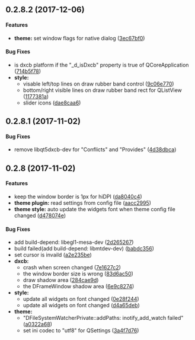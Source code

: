 <a name=""></a>
##  0.2.8.2 (2017-12-06)


#### Features

* **theme:**  set window flags for native dialog ([3ec67bf0](https://github.com/linuxdeepin/qt5integration/commit/3ec67bf01fead41dbac5a4b096622f7ca50d685c))

#### Bug Fixes

*   is dxcb platform if the "_d_isDxcb" property is true of QCoreApplication ([714b5f78](https://github.com/linuxdeepin/qt5integration/commit/714b5f78b98f7e63757db15ab84a8eb653c36b31))
* **style:**
  *  visable left/top lines on draw rubber band control ([9c06e770](https://github.com/linuxdeepin/qt5integration/commit/9c06e7709b99958e6ebb98714fbbfa2a61d7a0a5))
  *  bottom/right visible lines on draw rubber band rect for QListView ([1177381a](https://github.com/linuxdeepin/qt5integration/commit/1177381ae5914188ca4236e993475367071d66bd))
  *  slider icons ([dae8caa6](https://github.com/linuxdeepin/qt5integration/commit/dae8caa6ec73b95b3781ebe6ecd6da0b359a189f))



<a name=""></a>
##  0.2.8.1 (2017-11-02)


#### Bug Fixes

*   remove libqt5dxcb-dev for "Conflicts" and "Provides" ([4d38dbca](https://github.com/linuxdeepin/qt5integration/commit/4d38dbcac71375f96469cfdda2b4bad0124c7b16))



<a name=""></a>
##  0.2.8 (2017-11-02)


#### Features

*   keep the window border is 1px for hiDPI ([da8040c4](https://github.com/linuxdeepin/qt5integration/commit/da8040c42df0cbde97e21693f472a288ef46a9d8))
* **theme plugin:**  read settings from config file ([aacc2995](https://github.com/linuxdeepin/qt5integration/commit/aacc299512f4006ff174c5700d471d344d7155d0))
* **theme style:**  auto update the widgets font when theme config file changed ([d478074e](https://github.com/linuxdeepin/qt5integration/commit/d478074e73d8e22e2d70080ad1430c565261d9af))

#### Bug Fixes

*   add build-depend: libegl1-mesa-dev ([2d265267](https://github.com/linuxdeepin/qt5integration/commit/2d265267ad1f6f113a74c931a67fe938b85a5af0))
*   build failed(add build-depend: libmtdev-dev) ([babdc356](https://github.com/linuxdeepin/qt5integration/commit/babdc3561ab22d85ab83e4b6e385a4daa1387516))
*   set cursor is invaild ([a2e235be](https://github.com/linuxdeepin/qt5integration/commit/a2e235bed7873d35030be380e8cd73acc0192e89))
* **dxcb:**
  *  crash when screen changed ([7e1627c2](https://github.com/linuxdeepin/qt5integration/commit/7e1627c20fd92d7b4c1d7a69c55b4de5869cf6b6))
  *  the window border size is wrong ([83d6ac50](https://github.com/linuxdeepin/qt5integration/commit/83d6ac500b7e070f5c97ff220da16736229fd060))
  *  draw shadow area ([284cae9d](https://github.com/linuxdeepin/qt5integration/commit/284cae9dd90e9b9d7af92480e3a0e217a7c5f478))
  *  the DFrameWindow shadow area ([6e9c8274](https://github.com/linuxdeepin/qt5integration/commit/6e9c8274ef871fe3fa48a60a0861a96b6880dbf0))
* **style:**
  *  update all widgets on font changed ([0e28f244](https://github.com/linuxdeepin/qt5integration/commit/0e28f244217f57d454424cc7dfba488ee6be93e3))
  *  update all widgets on font changed ([d4a65deb](https://github.com/linuxdeepin/qt5integration/commit/d4a65deb9e21e18390447c8b26eb429843333be4))
* **theme:**
  *  "DFileSystemWatcherPrivate::addPaths: inotify_add_watch failed" ([a0322a68](https://github.com/linuxdeepin/qt5integration/commit/a0322a68447b7d918af49fbba23ebe1d5f53da25))
  *  set ini codec to "utf8" for QSettings ([3a4f7d76](https://github.com/linuxdeepin/qt5integration/commit/3a4f7d7651f6c433ef9735426d936289ac04d6c9))



